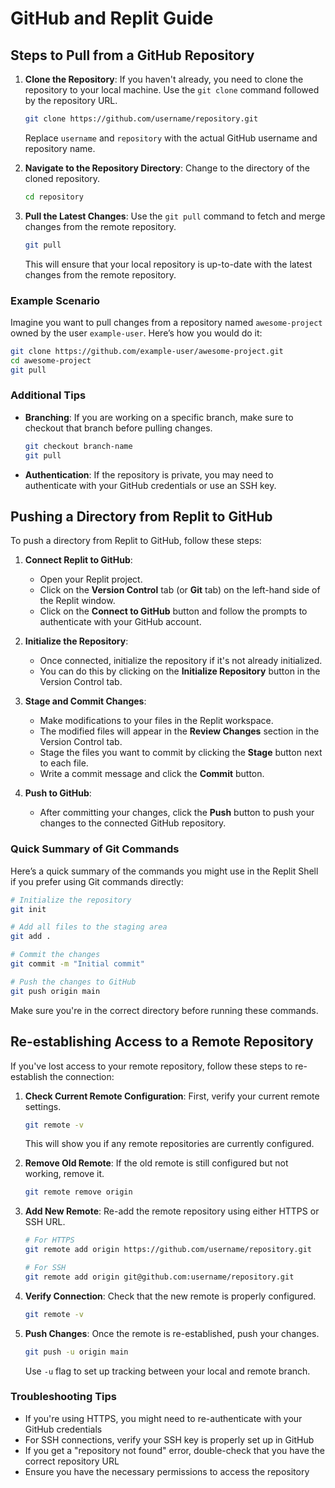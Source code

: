 # GitHub and Replit Guide

## Steps to Pull from a GitHub Repository

1. **Clone the Repository**: If you haven't already, you need to clone the repository to your local machine. Use the `git clone` command followed by the repository URL.

    ```bash
    git clone https://github.com/username/repository.git
    ```
    Replace `username` and `repository` with the actual GitHub username and repository name.

2. **Navigate to the Repository Directory**: Change to the directory of the cloned repository.

    ```bash
    cd repository
    ```
3. **Pull the Latest Changes**: Use the `git pull` command to fetch and merge changes from the remote repository.

    ```bash
    git pull
    ```
    This will ensure that your local repository is up-to-date with the latest changes from the remote repository.

### Example Scenario

Imagine you want to pull changes from a repository named `awesome-project` owned by the user `example-user`. Here’s how you would do it:

```bash
git clone https://github.com/example-user/awesome-project.git
cd awesome-project
git pull
```

### Additional Tips

- **Branching**: If you are working on a specific branch, make sure to checkout that branch before pulling changes.

    ```bash
    git checkout branch-name
    git pull
    ```

- **Authentication**: If the repository is private, you may need to authenticate with your GitHub credentials or use an SSH key.

## Pushing a Directory from Replit to GitHub

To push a directory from Replit to GitHub, follow these steps:

1. **Connect Replit to GitHub**:
    - Open your Replit project.
    - Click on the **Version Control** tab (or **Git** tab) on the left-hand side of the Replit window.
    - Click on the **Connect to GitHub** button and follow the prompts to authenticate with your GitHub account.

2. **Initialize the Repository**: 
    - Once connected, initialize the repository if it's not already initialized.
    - You can do this by clicking on the **Initialize Repository** button in the Version Control tab.

3. **Stage and Commit Changes**:
    - Make modifications to your files in the Replit workspace.
    - The modified files will appear in the **Review Changes** section in the Version Control tab.
    - Stage the files you want to commit by clicking the **Stage** button next to each file.
    - Write a commit message and click the **Commit** button.

4. **Push to GitHub**:
    - After committing your changes, click the **Push** button to push your changes to the connected GitHub repository.

### Quick Summary of Git Commands

Here’s a quick summary of the commands you might use in the Replit Shell if you prefer using Git commands directly:

```bash
# Initialize the repository
git init

# Add all files to the staging area
git add .

# Commit the changes
git commit -m "Initial commit"

# Push the changes to GitHub
git push origin main
```
Make sure you're in the correct directory before running these commands.

## Re-establishing Access to a Remote Repository

If you've lost access to your remote repository, follow these steps to re-establish the connection:

1. **Check Current Remote Configuration**: First, verify your current remote settings.

    ```bash
    git remote -v
    ```
    This will show you if any remote repositories are currently configured.

2. **Remove Old Remote**: If the old remote is still configured but not working, remove it.

    ```bash
    git remote remove origin
    ```

3. **Add New Remote**: Re-add the remote repository using either HTTPS or SSH URL.

    ```bash
    # For HTTPS
    git remote add origin https://github.com/username/repository.git
    
    # For SSH
    git remote add origin git@github.com:username/repository.git
    ```

4. **Verify Connection**: Check that the new remote is properly configured.

    ```bash
    git remote -v
    ```

5. **Push Changes**: Once the remote is re-established, push your changes.

    ```bash
    git push -u origin main
    ```
    Use `-u` flag to set up tracking between your local and remote branch.

### Troubleshooting Tips

- If you're using HTTPS, you might need to re-authenticate with your GitHub credentials
- For SSH connections, verify your SSH key is properly set up in GitHub
- If you get a "repository not found" error, double-check that you have the correct repository URL
- Ensure you have the necessary permissions to access the repository



<!--
## Re-establishing GitHub Access

If you lose access to your GitHub repository in Replit, follow these steps:

1. **Reconnect to GitHub**:
    - Click on the **Git** tab in your Replit workspace
    - Click the gear icon (Settings) in the upper-right corner
    - Click **Connect to GitHub** and authenticate with your GitHub account
    - Under **Repository access**, select "All repositories" and save

2. **Re-link Repository**:
    - Once connected, your remote URL should be automatically restored
    - If not, click the gear icon again and enter your repository URL in the "Remote" field
    - Format: `https://github.com/username/repository.git`

3. **Verify Connection**:
    - Make a small change to any file
    - Stage and commit the change
    - Try pushing - this will confirm your connection is restored

If you receive any authentication errors, try disconnecting and reconnecting your GitHub account through the Git settings panel.
-->
